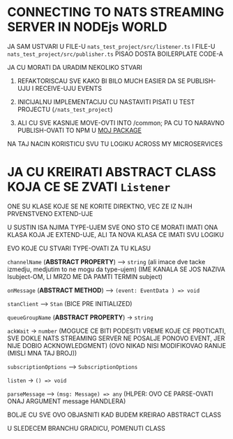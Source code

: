 # CONNECTING TO NATS STREAMING SERVER IN NODEjs WORLD

JA SAM USTVARI U FILE-U `nats_test_project/src/listener.ts` I FILE-U `nats_test_project/src/publisher.ts` PISAO DOSTA BOILERPLATE CODE-A

JA CU MORATI DA URADIM NEKOLIKO STVARI

1. REFAKTORISCAU SVE KAKO BI BILO MUCH EASIER DA SE PUBLISH-UJU I RECEIVE-UJU EVENTS

2. INICIJALNU IMPLEMENTACIJU CU NASTAVITI PISATI U TEST PROJECTU (`/nats_test_project`)

3. ALI CU SVE KASNIJE MOVE-OVTI INTO /common; PA CU TO NARAVNO PUBLISH-OVATI TO NPM U [MOJ PACKAGE](https://www.npmjs.com/package/@ramicktick/common)

NA TAJ NACIN KORISTICU SVU TU LOGIKU ACROSS MY MICROSERVICES

# JA CU KREIRATI ABSTRACT CLASS KOJA CE SE ZVATI `Listener`

ONE SU KLASE KOJE SE NE KORITE DIREKTNO, VEC ZE IZ NJIH PRVENSTVENO EXTEND-UJE

U SUSTIN ISA NJIMA TYPE-UJEM SVE ONO STO CE MORATI IMATI ONA KLASA KOJA JE EXTEND-UJE, ALI TA NOVA KLASA CE IMATI SVU LOGIKU

EVO KOJE CU STVARI TYPE-OVATI ZA TU KLASU

`channelName` (**ABSTRACT PROPERTY**) --> `string` (ali imace dve tacke izmedju, medjutim to ne mogu da type-ujem) (IME KANALA SE JOS NAZIVA Isubject-OM, LI MRZO ME DA PAMTI TERMIN subject)

`onMessage` (**ABSTRACT METHOD**) --> `(event: EventData ) => void`

`stanClient` --> `Stan` (BICE PRE INITIALIZED)

`queueGroupName` (**ABSTRACT PROPERTY**) -> `string`

`ackWait` -> `number` (MOGUCE CE BITI PODESITI VREME KOJE CE PROTICATI, SVE DOKLE NATS STREAMING SERVER NE POSALJE PONOVO EVENT, JER NIJE DOBIO ACKNOWLEDGMENT) (OVO NIKAD NISI MODIFIKOVAO RANIJE (MISLI MNA TAJ BROJ))

`subscriptionOptions` --> `SubscriptionOptions`

`listen` -> `() => void`

`parseMessage` --> `(msg: Message) => any` (HLPER: OVO CE PARSE-OVATI ONAJ ARGUMENT message HANDLERA)

BOLJE CU SVE OVO OBJASNITI KAD BUDEM KREIRAO ABSTRACT CLASS

U SLEDECEM BRANCHU GRADICU, POMENUTI CLASS

